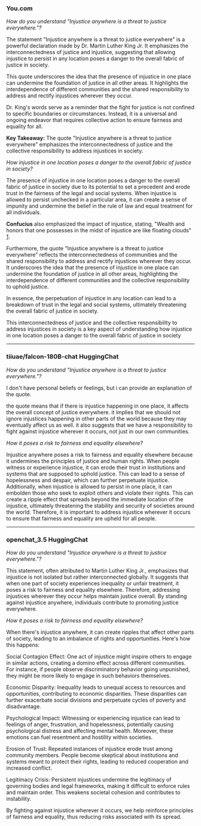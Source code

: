 ### You.com

*How do you understand "Injustice anywhere is a threat to justice everywhere."?*


The statement "Injustice anywhere is a threat to justice everywhere" is a powerful declaration made by Dr. Martin Luther King Jr. It emphasizes the interconnectedness of justice and injustice, suggesting that allowing injustice to persist in any location poses a danger to the overall fabric of justice in society.

This quote underscores the idea that the presence of injustice in one place can undermine the foundation of justice in all other areas. It highlights the interdependence of different communities and the shared responsibility to address and rectify injustices wherever they occur.

Dr. King's words serve as a reminder that the fight for justice is not confined to specific boundaries or circumstances. Instead, it is a universal and ongoing endeavor that requires collective action to ensure fairness and equality for all.

**Key Takeaway:** The quote "Injustice anywhere is a threat to justice everywhere" emphasizes the interconnectedness of justice and the collective responsibility to address injustices in society.


*How injustice in one location poses a danger to the overall fabric of justice in society?*


The presence of injustice in one location poses a danger to the overall fabric of justice in society due to its potential to set a precedent and erode trust in the fairness of the legal and social systems. When injustice is allowed to persist unchecked in a particular area, it can create a sense of impunity and undermine the belief in the rule of law and equal treatment for all individuals.

**Confucius** also emphasized the impact of injustice, stating, "Wealth and honors that one possesses in the midst of injustice are like floating clouds" [1](http://www.acmuller.net/con-dao/analects.html).

Furthermore, the quote "Injustice anywhere is a threat to justice everywhere" reflects the interconnectedness of communities and the shared responsibility to address and rectify injustices wherever they occur. It underscores the idea that the presence of injustice in one place can undermine the foundation of justice in all other areas, highlighting the interdependence of different communities and the collective responsibility to uphold justice.

In essence, the perpetuation of injustice in any location can lead to a breakdown of trust in the legal and social systems, ultimately threatening the overall fabric of justice in society.

This interconnectedness of justice and the collective responsibility to address injustices in society is a key aspect of understanding how injustice in one location poses a danger to the overall fabric of justice in society

---

### tiiuae/falcon-180B-chat HuggingChat

*How do you understand "Injustice anywhere is a threat to justice everywhere."?*


I don't have personal beliefs or feelings, but i can provide an explanation of the quote.

the quote means that if there is injustice happening in one place, it affects the overall concept of justice everywhere. it implies that we should not ignore injustices happening in other parts of the world because they may eventually affect us as well. it also suggests that we have a responsibility to fight against injustice wherever it occurs, not just in our own communities.


*How it poses a risk to fairness and equality elsewhere?*


Injustice anywhere poses a risk to fairness and equality elsewhere because it undermines the principles of justice and human rights. When people witness or experience injustice, it can erode their trust in institutions and systems that are supposed to uphold justice. This can lead to a sense of hopelessness and despair, which can further perpetuate injustice. Additionally, when injustice is allowed to persist in one place, it can embolden those who seek to exploit others and violate their rights. This can create a ripple effect that spreads beyond the immediate location of the injustice, ultimately threatening the stability and security of societies around the world. Therefore, it is important to address injustice wherever it occurs to ensure that fairness and equality are upheld for all people.

---

### openchat_3.5 HuggingChat

*How do you understand "Injustice anywhere is a threat to justice everywhere."?*


This statement, often attributed to Martin Luther King Jr., emphasizes that injustice is not isolated but rather interconnected globally. It suggests that when one part of society experiences inequality or unfair treatment, it poses a risk to fairness and equality elsewhere. Therefore, addressing injustices wherever they occur helps maintain justice overall. By standing against injustice anywhere, individuals contribute to promoting justice everywhere.


*How it poses a risk to fairness and equality elsewhere?*


When there's injustice anywhere, it can create ripples that affect other parts of society, leading to an imbalance of rights and opportunities. Here's how this happens:

Social Contagion Effect: One act of injustice might inspire others to engage in similar actions, creating a domino effect across different communities. For instance, if people observe discriminatory behavior going unpunished, they might be more likely to engage in such behaviors themselves.

Economic Disparity: Inequality leads to unequal access to resources and opportunities, contributing to economic disparities. These disparities can further exacerbate social divisions and perpetuate cycles of poverty and disadvantage.

Psychological Impact: Witnessing or experiencing injustice can lead to feelings of anger, frustration, and hopelessness, potentially causing psychological distress and affecting mental health. Moreover, these emotions can fuel resentment and hostility within societies.

Erosion of Trust: Repeated instances of injustice erode trust among community members. People become skeptical about institutions and systems meant to protect their rights, leading to reduced cooperation and increased conflict.

Legitimacy Crisis: Persistent injustices undermine the legitimacy of governing bodies and legal frameworks, making it difficult to enforce rules and maintain order. This weakens societal cohesion and contributes to instability.

By fighting against injustice wherever it occurs, we help reinforce principles of fairness and equality, thus reducing risks associated with its spread.
